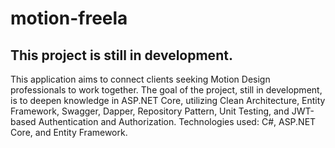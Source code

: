 # motion-freela

## This project is still in development.

This application aims to connect clients seeking Motion Design professionals to  work  together.  The  goal  of  the  project,  still  in  development,  is  to  deepen  knowledge  in  ASP.NET  Core,  utilizing  Clean  Architecture,  Entity  Framework,  Swagger,  Dapper,  Repository  Pattern, Unit Testing, and JWT-based Authentication and Authorization. Technologies used: C#, ASP.NET Core, and Entity Framework.
